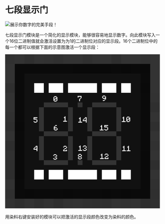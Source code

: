 # 七段显示门

![展示你数字的完美手段！](item:tisadvanced:seven_segment_display)

七段显示门模块是一个简化的显示模块，能够很容易地显示数字。向此模块写入一个16位二进制值就会激活设置为为1的二进制位对应的显示段。16个二进制位中的每一个都可以根据下面的示意图激活一个显示段：

![七段显示门示意图](../img/seven_segment_display_diagram.png)

用染料右键安装好的模块可以把激活的显示段颜色改变为染料的颜色。

